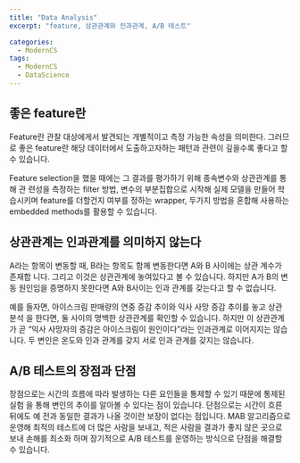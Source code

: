 ```yaml
---
title: "Data Analysis"
excerpt: "feature, 상관관계와 인과관계, A/B 테스트"

categories:
  - ModernCS
tags:
  - ModernCS
  - DataScience
---
```


## 좋은 feature란
Feature란 관찰 대상에게서 발견되는 개별적이고 측정 가능한 속성을 의미한다. 그러므로 좋은 feature란 해당 데이터에서 도출하고자하는 패턴과 관련이 깊을수록 좋다고 할 수 있습니다.  

Feature selection을 했을 때에는 그 결과를 평가하기 위해 종속변수와 상관관계를 통해 관 련성을 측정하는 filter 방법, 변수의 부분집합으로 시작해 실제 모델을 만들어 학습시키며 feature를 더할건지 여부를 정하는 wrapper, 두가지 방법을 혼합해 사용하는 embedded methods를 활용할 수 있습니다.  

## 상관관계는 인과관계를 의미하지 않는다
A라는 항목이 변동할 때, B라는 항목도 함께 변동한다면 A와 B 사이에는 상관 계수가 존재합 니다. 그리고 이것은 상관관계에 놓여있다고 볼 수 있습니다. 하지만 A가 B의 변동 원인임을 증명하지 못한다면 A와 B사이는 인과 관계를 갖는다고 할 수 없습니다.  

예를 들자면, 아이스크림 판매량의 연중 증감 추이와 익사 사망 증감 추이를 놓고 상관 분석 을 한다면, 둘 사이의 명백한 상관관계를 확인할 수 있습니다. 하지만 이 상관관계가 곧 “익사 사망자의 증감은 아이스크림이 원인이다”라는 인과관계로 이어지지는 않습니다. 두 변인은 온도와 인과 관계를 갖지 서로 인과 관계를 갖지는 않습니다.

## A/B 테스트의 장점과 단점
장점으로는 시간의 흐름에 따라 발생하는 다른 요인들을 통제할 수 있기 때문에 통제된 실험 을 통해 변인의 추이를 알아볼 수 있다는 점이 있습니다. 단점으로는 시간이 흐른 뒤에도 예 전과 동일한 결과가 나올 것이란 보장이 없다는 점입니다. MAB 알고리즘으로 운영해 최적의 테스트에 더 많은 사람을 보내고, 적은 사람을 결과가 좋지 않은 곳으로 보내 손해를 최소화 하며 장기적으로 A/B 테스트를 운영하는 방식으로 단점을 해결할 수 있습니다.
